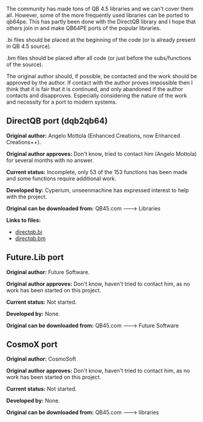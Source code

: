 The community has made tons of QB 4.5 libraries and we can't cover them all. However, some of the more frequently used libraries can be ported to qb64pe. This has partly been done with the DirectQB library and I hope that others join in and make QB64PE ports of the popular libraries.

.bi files should be placed at the beginning of the code (or is already present in QB 4.5 source).

.bm files should be placed after all code (or just before the subs/functions of the source).

The original author should, if possible, be contacted and the work should be approved by the author. If contact with the author proves impossible then I think that it is fair that it is continued, and only abandoned if the author contacts and disapproves. Especially considering the nature of the work and necessity for a port to modern systems.

## DirectQB port (dqb2qb64)

**Original author:** Angelo Mottola (Enhanced Creations, now Enhanced Creations++).

**Original author approves:** Don't know, tried to contact him (Angelo Mottola) for several months with no answer.

**Current status:** Incomplete, only 53 of the 153 functions has been made and some functions require additional work.

**Developed by:** Cyperium, unseenmachine has expressed interest to help with the project.

**Original can be downloaded from:** QB45.com ---> Libraries

**Links to files:**

* [directqb.bi](http://dl.dropbox.com/u/8443610/directqb.bi)
* [directqb.bm](http://dl.dropbox.com/u/8443610/directqb.bm)

## Future.Lib port

**Original author:** Future Software.

**Original author approves:** Don't know, haven't tried to contact him, as no work has been started on this project.

**Current status:** Not started.

**Developed by:** None.

**Original can be downloaded from:** QB45.com ---> Future Software

## CosmoX port

**Original author:** CosmoSoft

**Original author approves:** Don't know, haven't tried to contact him, as no work has been started on this project.

**Current status:** Not started.

**Developed by:** None.

**Original can be downloaded from:** QB45.com ---> libraries
